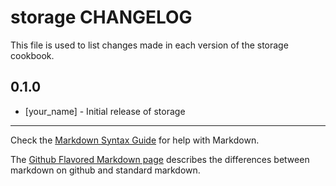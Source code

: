 storage CHANGELOG
=================

This file is used to list changes made in each version of the storage cookbook.

0.1.0
-----
- [your_name] - Initial release of storage

- - -
Check the [Markdown Syntax Guide](http://daringfireball.net/projects/markdown/syntax) for help with Markdown.

The [Github Flavored Markdown page](http://github.github.com/github-flavored-markdown/) describes the differences between markdown on github and standard markdown.
